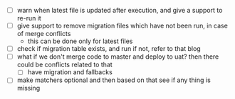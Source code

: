 - [ ] warn when latest file is updated after execution, and give a support to re-run it
- [ ] give support to remove migration files which have not been run, in case of merge conflicts
    - this can be done only for latest files
- [ ] check if migration table exists, and run if not, refer to that blog
- [ ] what if we don't merge code to master and deploy to uat? then there could be conflicts related to that
    - [ ] have migration and fallbacks

- [ ] make matchers optional and then based on that see if any thing is missing

